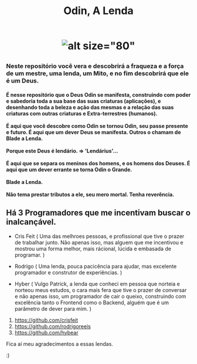 <h1 align="center">
 Odin, A Lenda
 <br><br>
 
![alt size="80"](https://cdn.mensagenscomamor.com/content/images/m000480941.jpg?v=1&w=350&h=200)
 
 </h1>

<h3>
Neste repositório você vera e descobrirá a fraqueza e a força de um mestre,
uma lenda, um Mito, e no fim descobrirá que ele é um Deus.
</h3>
<h4>
É nesse repositório que o Deus Odin se manifesta, construindo com poder e sabedoria
toda a sua base das suas criaturas (aplicações), e desenhando toda a beleza e ação
das mesmas e a relação das suas criaturas com outras criaturas e Extra-terrestres (humanos).
<br><br>
É aqui que você descobre como Odin se tornou Odin, seu passe presente e futuro. 
É aqui que um dever Deus se manifesta. 
Outros o chamam de Blade a Lenda.
<br><br>
Porque este Deus é lendário. => 'Lendárius'...
<br><br>
É aqui que se separa os meninos dos homens, e os homens dos Deuses.
É aqui que um dever errante se torna Odin o Grande.
<br><br>
Blade a Lenda.
<br><br>
Não tema prestar tributos a ele, seu mero mortal. Tenha reverência.
</h4>

## Há 3 Programadores que me incentivam buscar o inalcançável.
* Cris Feit ( Uma das melhroes pessoas, e profissional que tive o prazer de trabalhar junto. Não apenas isso, mas alguem que me incentivou e mostrou uma forma melhor, mais rácional, lúcida e embasada de programar. )

* Rodrigo ( Uma lenda, pouca pacicência para ajudar, mas excelente programador e construtor de experiências. )

* Hyber ( Vulgo Patrick, a lenda que conheci em pessoa que norteia e norteou meus estudos, o cara mais fera que tive o prazer de conversar e não apenas isso, um programador de cair o queixo, construindo com excelência tanto o Frontend como o Backend, alguém que é um parâmetro de dever para mim. )

 1. https://github.com/crisfeit
 2. https://github.com/rodrigoreeis
 3. https://github.com/hybear

Fica aí meu agradecimentos a essas lendas.

:)